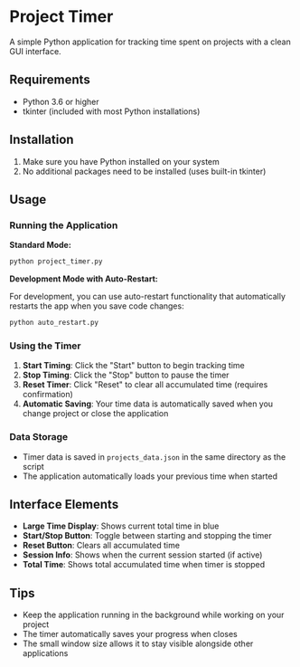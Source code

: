 # Project Timer

A simple Python application for tracking time spent on projects with a clean GUI interface.

## Requirements

- Python 3.6 or higher
- tkinter (included with most Python installations)

## Installation

1. Make sure you have Python installed on your system
2. No additional packages need to be installed (uses built-in tkinter)

## Usage

### Running the Application

**Standard Mode:**

```bash
python project_timer.py
```

**Development Mode with Auto-Restart:**

For development, you can use auto-restart functionality that automatically restarts the app when you save code changes:

```bash
python auto_restart.py
```

### Using the Timer

1. **Start Timing**: Click the "Start" button to begin tracking time
2. **Stop Timing**: Click the "Stop" button to pause the timer
3. **Reset Timer**: Click "Reset" to clear all accumulated time (requires confirmation)
4. **Automatic Saving**: Your time data is automatically saved when you change project or close the application

### Data Storage

- Timer data is saved in `projects_data.json` in the same directory as the script
- The application automatically loads your previous time when started

## Interface Elements

- **Large Time Display**: Shows current total time in blue
- **Start/Stop Button**: Toggle between starting and stopping the timer
- **Reset Button**: Clears all accumulated time
- **Session Info**: Shows when the current session started (if active)
- **Total Time**: Shows total accumulated time when timer is stopped

## Tips

- Keep the application running in the background while working on your project
- The timer automatically saves your progress when closes
- The small window size allows it to stay visible alongside other applications
